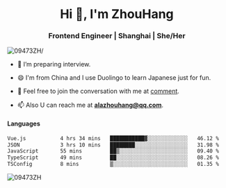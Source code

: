 <h1 align="center">Hi 👋, I'm ZhouHang</h1>

<h3 align="center">Frontend Engineer | Shanghai | She/Her</h3>
<p align="left"> <img src=https://komarev.com/ghpvc/?username=09473ZH alt=09473ZH/> </p>


- 🤔 I’m preparing interview.
  
- 😄 I'm from China and I use Duolingo to learn Japanese just for fun.
  
- 🐨 Feel free to join the conversation with me at [comment](https://github.com/09473ZH/comment/discussions).

- 📫 Also U can reach me at **alazhouhang@qq.com**.


<h4 align="left">Languages</h4>
<!--START_SECTION:waka-->

```txt
Vue.js           4 hrs 34 mins   ███████████▓░░░░░░░░░░░░░   46.12 %
JSON             3 hrs 10 mins   ████████░░░░░░░░░░░░░░░░░   31.98 %
JavaScript       55 mins         ██▒░░░░░░░░░░░░░░░░░░░░░░   09.40 %
TypeScript       49 mins         ██░░░░░░░░░░░░░░░░░░░░░░░   08.26 %
TSConfig         8 mins          ▒░░░░░░░░░░░░░░░░░░░░░░░░   01.35 %
```

<!--END_SECTION:waka-->

<p align="left"> <img src=https://github-readme-stats.vercel.app/api?username=09473ZH&show_icons=true alt=09473ZH /> </p>
